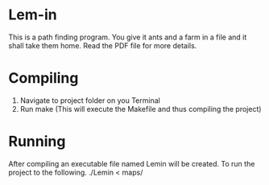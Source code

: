 # Lem-in
This is a path finding program. You give it ants and a farm in a file and it shall take them home.
Read the PDF file for more details.

# Compiling
1. Navigate to project folder on you Terminal
2. Run make (This will execute the Makefile and thus compiling the project)

# Running
After compiling an executable file named Lemin will be created.
To run the project to the following.
./Lemin < maps/<Name of the map you want>
